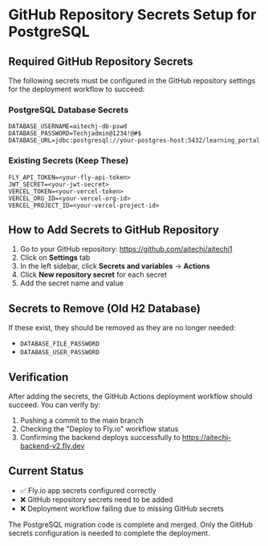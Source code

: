 # GitHub Repository Secrets Setup for PostgreSQL

## Required GitHub Repository Secrets

The following secrets must be configured in the GitHub repository settings for the deployment workflow to succeed:

### PostgreSQL Database Secrets
```
DATABASE_USERNAME=aitechj-db-pswd
DATABASE_PASSWORD=Techjadmin@1234!@#$
DATABASE_URL=jdbc:postgresql://your-postgres-host:5432/learning_portal
```

### Existing Secrets (Keep These)
```
FLY_API_TOKEN=<your-fly-api-token>
JWT_SECRET=<your-jwt-secret>
VERCEL_TOKEN=<your-vercel-token>
VERCEL_ORG_ID=<your-vercel-org-id>
VERCEL_PROJECT_ID=<your-vercel-project-id>
```

## How to Add Secrets to GitHub Repository

1. Go to your GitHub repository: https://github.com/aitechj/aitechj1
2. Click on **Settings** tab
3. In the left sidebar, click **Secrets and variables** → **Actions**
4. Click **New repository secret** for each secret
5. Add the secret name and value

## Secrets to Remove (Old H2 Database)

If these exist, they should be removed as they are no longer needed:
- `DATABASE_FILE_PASSWORD`
- `DATABASE_USER_PASSWORD`

## Verification

After adding the secrets, the GitHub Actions deployment workflow should succeed. You can verify by:
1. Pushing a commit to the main branch
2. Checking the "Deploy to Fly.io" workflow status
3. Confirming the backend deploys successfully to https://aitechj-backend-v2.fly.dev

## Current Status

- ✅ Fly.io app secrets configured correctly
- ❌ GitHub repository secrets need to be added
- ❌ Deployment workflow failing due to missing GitHub secrets

The PostgreSQL migration code is complete and merged. Only the GitHub secrets configuration is needed to complete the deployment.
